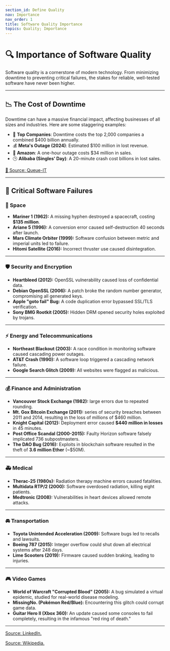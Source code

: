 ```yaml
---
section_id: Define Quality
nav: Importance
nav_order: 1
title: Software Quality Importance
topics: Quality; Importance
---
```



# 🔍 Importance of Software Quality  

Software quality is a cornerstone of modern technology. From minimizing downtime to preventing critical failures, the stakes for reliable, well-tested software have never been higher.  

---

## 📉 **The Cost of Downtime**
Downtime can have a massive financial impact, affecting businesses of all sizes and industries. Here are some staggering examples:  

- 🏢 **Top Companies**: Downtime costs the top 2,000 companies a combined $400 billion annually.  
- 💰 **Meta's Outage (2024)**: Estimated $100 million in lost revenue.  
- 🛒 **Amazon**: A one-hour outage costs $34 million in sales.  
- 🕒 **Alibaba (Singles' Day)**: A 20-minute crash cost billions in lost sales.   

[🔗 Source: Queue-IT](https://queue-it.com/blog/cost-of-downtime/)  

---

## 🔴 Critical Software Failures

### 🌌 Space

- **Mariner 1 (1962):** A missing hyphen destroyed a spacecraft, costing **$135 million**.
- **Ariane 5 (1996):** A conversion error caused self-destruction 40 seconds after launch.
- **Mars Climate Orbiter (1999):** Software confusion between metric and imperial units led to failure.
- **Hitomi Satellite (2016):** Incorrect thruster use caused disintegration.

---

### 🛡️ Security and Encryption

- **Heartbleed (2012):** OpenSSL vulnerability caused loss of confidential data.
- **Debian OpenSSL (2006):** A patch broke the random number generator, compromising all generated keys.
- **Apple "goto fail" Bug:** A code duplication error bypassed SSL/TLS verification.
- **Sony BMG Rootkit (2005):** Hidden DRM opened security holes exploited by trojans.

---

### ⚡ Energy and Telecommunications

- **Northeast Blackout (2003):** A race condition in monitoring software caused cascading power outages.
- **AT&T Crash (1990):** A software loop triggered a cascading network failure.
- **Google Search Glitch (2009):** All websites were flagged as malicious.

---

### 💰 Finance and Administration

- **Vancouver Stock Exchange (1982):** large errors due to repeated rounding.
- **Mt. Gox Bitcoin Exchange (2011):** series of security breaches between 2011 and 2014, resulting in the loss of millions of $460 million.
- **Knight Capital (2012):** Deployment error caused **$440 million in losses** in 45 minutes.
- **Post Office Scandal (2000-2015):** Faulty Horizon software falsely implicated 736 subpostmasters.
- **The DAO Bug (2016):** Exploits in blockchain software resulted in the theft of **3.6 million Ether** (~$50M).

---

### 🚑 Medical

- **Therac-25 (1980s):** Radiation therapy machine errors caused fatalities.
- **Multidata RTP/2 (2000):** Software overdosed radiation, killing eight patients.
- **Medtronic (2008):** Vulnerabilities in heart devices allowed remote attacks.

---

### 🚘 Transportation

- **Toyota Unintended Acceleration (2009):** Software bugs led to recalls and lawsuits.
- **Boeing 787 (2015):** Integer overflow could shut down all electrical systems after 248 days.
- **Lime Scooters (2019):** Firmware caused sudden braking, leading to injuries.

---

### 🎮 Video Games

- **World of Warcraft "Corrupted Blood" (2005):** A bug simulated a virtual epidemic, studied for real-world disease modeling.
- **MissingNo. (Pokémon Red/Blue):** Encountering this glitch could corrupt game data.
- **Guitar Hero II (Xbox 360):** An update caused some consoles to fail completely, resulting in the infamous "red ring of death."

---

[Source: LinkedIn.](https://www.linkedin.com/pulse/biggest-software-failures-history-chronological-journey-corrales-3jube/)

[Source: Wikipedia.](https://en.wikipedia.org/wiki/List_of_software_bugs)
